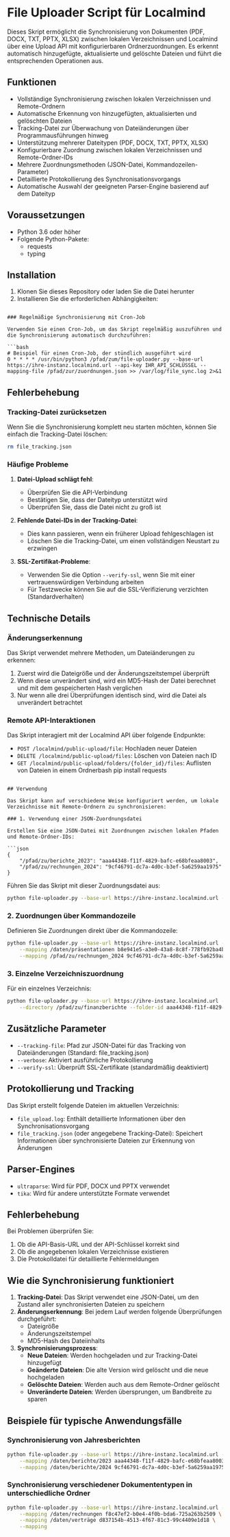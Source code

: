 # File Uploader Script für Localmind
Dieses Skript ermöglicht die Synchronisierung von Dokumenten (PDF, DOCX, TXT, PPTX, XLSX) zwischen lokalen Verzeichnissen und Localmind über eine Upload API mit konfigurierbaren Ordnerzuordnungen. Es erkennt automatisch hinzugefügte, aktualisierte und gelöschte Dateien und führt die entsprechenden Operationen aus.

## Funktionen

- Vollständige Synchronisierung zwischen lokalen Verzeichnissen und Remote-Ordnern
- Automatische Erkennung von hinzugefügten, aktualisierten und gelöschten Dateien
- Tracking-Datei zur Überwachung von Dateiänderungen über Programmausführungen hinweg
- Unterstützung mehrerer Dateitypen (PDF, DOCX, TXT, PPTX, XLSX)
- Konfigurierbare Zuordnung zwischen lokalen Verzeichnissen und Remote-Ordner-IDs
- Mehrere Zuordnungsmethoden (JSON-Datei, Kommandozeilen-Parameter)
- Detaillierte Protokollierung des Synchronisationsvorgangs
- Automatische Auswahl der geeigneten Parser-Engine basierend auf dem Dateityp

## Voraussetzungen

- Python 3.6 oder höher
- Folgende Python-Pakete:
  - requests
  - typing

## Installation

1. Klonen Sie dieses Repository oder laden Sie die Datei herunter
2. Installieren Sie die erforderlichen Abhängigkeiten:

```

### Regelmäßige Synchronisierung mit Cron-Job

Verwenden Sie einen Cron-Job, um das Skript regelmäßig auszuführen und die Synchronisierung automatisch durchzuführen:

```bash
# Beispiel für einen Cron-Job, der stündlich ausgeführt wird
0 * * * * /usr/bin/python3 /pfad/zum/file-uploader.py --base-url https://ihre-instanz.localmind.url --api-key IHR_API_SCHLÜSSEL --mapping-file /pfad/zur/zuordnungen.json >> /var/log/file_sync.log 2>&1
```

## Fehlerbehebung

### Tracking-Datei zurücksetzen

Wenn Sie die Synchronisierung komplett neu starten möchten, können Sie einfach die Tracking-Datei löschen:

```bash
rm file_tracking.json
```

### Häufige Probleme

1. **Datei-Upload schlägt fehl**: 
   - Überprüfen Sie die API-Verbindung
   - Bestätigen Sie, dass der Dateityp unterstützt wird
   - Überprüfen Sie, dass die Datei nicht zu groß ist

2. **Fehlende Datei-IDs in der Tracking-Datei**:
   - Dies kann passieren, wenn ein früherer Upload fehlgeschlagen ist
   - Löschen Sie die Tracking-Datei, um einen vollständigen Neustart zu erzwingen

3. **SSL-Zertifikat-Probleme**:
   - Verwenden Sie die Option `--verify-ssl`, wenn Sie mit einer vertrauenswürdigen Verbindung arbeiten
   - Für Testzwecke können Sie auf die SSL-Verifizierung verzichten (Standardverhalten)

## Technische Details

### Änderungserkennung

Das Skript verwendet mehrere Methoden, um Dateiänderungen zu erkennen:

1. Zuerst wird die Dateigröße und der Änderungszeitstempel überprüft
2. Wenn diese unverändert sind, wird ein MD5-Hash der Datei berechnet und mit dem gespeicherten Hash verglichen
3. Nur wenn alle drei Überprüfungen identisch sind, wird die Datei als unverändert betrachtet

### Remote API-Interaktionen

Das Skript interagiert mit der Localmind API über folgende Endpunkte:

- `POST /localmind/public-upload/file`: Hochladen neuer Dateien
- `DELETE /localmind/public-upload/files`: Löschen von Dateien nach ID
- `GET /localmind/public-upload/folders/{folder_id}/files`: Auflisten von Dateien in einem Ordnerbash
pip install requests
```

## Verwendung

Das Skript kann auf verschiedene Weise konfiguriert werden, um lokale Verzeichnisse mit Remote-Ordnern zu synchronisieren:

### 1. Verwendung einer JSON-Zuordnungsdatei

Erstellen Sie eine JSON-Datei mit Zuordnungen zwischen lokalen Pfaden und Remote-Ordner-IDs:

```json
{
    "/pfad/zu/berichte_2023": "aaa44348-f11f-4829-bafc-e68bfeaa8003",
    "/pfad/zu/rechnungen_2024": "9cf46791-dc7a-4d0c-b3ef-5a6259aa1975"
}
```

Führen Sie das Skript mit dieser Zuordnungsdatei aus:

```bash
python file-uploader.py --base-url https://ihre-instanz.localmind.url --api-key IHR_API_SCHLÜSSEL --mapping-file zuordnungen.json --tracking-file meine_tracking_datei.json
```

### 2. Zuordnungen über Kommandozeile

Definieren Sie Zuordnungen direkt über die Kommandozeile:

```bash
python file-uploader.py --base-url https://ihre-instanz.localmind.url --api-key IHR_API_SCHLÜSSEL \
    --mapping /daten/präsentationen b8e941e5-a3e0-43a8-8c8f-778fb92ba4bb /pfad/zu/berichte_2023 aaa44348-f11f-4829-bafc-e68bfeaa8003 \
    --mapping /pfad/zu/rechnungen_2024 9cf46791-dc7a-4d0c-b3ef-5a6259aa1975
```

### 3. Einzelne Verzeichniszuordnung

Für ein einzelnes Verzeichnis:

```bash
python file-uploader.py --base-url https://ihre-instanz.localmind.url --api-key IHR_API_SCHLÜSSEL \
    --directory /pfad/zu/finanzberichte --folder-id aaa44348-f11f-4829-bafc-e68bfeaa8003
```

## Zusätzliche Parameter

- `--tracking-file`: Pfad zur JSON-Datei für das Tracking von Dateiänderungen (Standard: file_tracking.json)
- `--verbose`: Aktiviert ausführliche Protokollierung
- `--verify-ssl`: Überprüft SSL-Zertifikate (standardmäßig deaktiviert)

## Protokollierung und Tracking

Das Skript erstellt folgende Dateien im aktuellen Verzeichnis:
- `file_upload.log`: Enthält detaillierte Informationen über den Synchronisationsvorgang
- `file_tracking.json` (oder angegebene Tracking-Datei): Speichert Informationen über synchronisierte Dateien zur Erkennung von Änderungen

## Parser-Engines

- `ultraparse`: Wird für PDF, DOCX und PPTX verwendet
- `tika`: Wird für andere unterstützte Formate verwendet

## Fehlerbehebung

Bei Problemen überprüfen Sie:
1. Ob die API-Basis-URL und der API-Schlüssel korrekt sind
2. Ob die angegebenen lokalen Verzeichnisse existieren
3. Die Protokolldatei für detaillierte Fehlermeldungen

## Wie die Synchronisierung funktioniert

1. **Tracking-Datei**: Das Skript verwendet eine JSON-Datei, um den Zustand aller synchronisierten Dateien zu speichern
2. **Änderungserkennung**: Bei jedem Lauf werden folgende Überprüfungen durchgeführt:
   - Dateigröße
   - Änderungszeitstempel
   - MD5-Hash des Dateiinhalts
3. **Synchronisierungsprozess**:
   - **Neue Dateien**: Werden hochgeladen und zur Tracking-Datei hinzugefügt
   - **Geänderte Dateien**: Die alte Version wird gelöscht und die neue hochgeladen
   - **Gelöschte Dateien**: Werden auch aus dem Remote-Ordner gelöscht
   - **Unveränderte Dateien**: Werden übersprungen, um Bandbreite zu sparen

## Beispiele für typische Anwendungsfälle

### Synchronisierung von Jahresberichten

```bash
python file-uploader.py --base-url https://ihre-instanz.localmind.url --api-key IHR_API_SCHLÜSSEL \
    --mapping /daten/berichte/2023 aaa44348-f11f-4829-bafc-e68bfeaa8003 \
    --mapping /daten/berichte/2024 9cf46791-dc7a-4d0c-b3ef-5a6259aa1975
```

### Synchronisierung verschiedener Dokumententypen in unterschiedliche Ordner

```bash
python file-uploader.py --base-url https://ihre-instanz.localmind.url --api-key IHR_API_SCHLÜSSEL \
    --mapping /daten/rechnungen f8c47ef2-b0e4-4f0b-bda6-725a263b2509 \
    --mapping /daten/verträge d837154b-4513-4f67-81c3-99c4409e1d18 \
    --mapping
